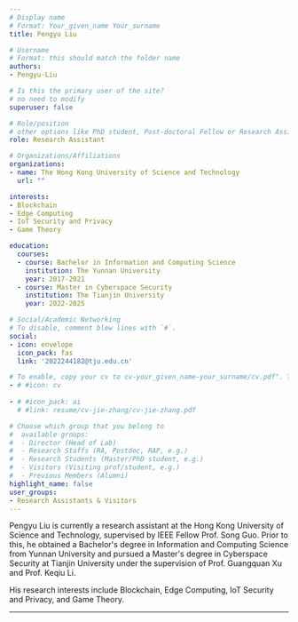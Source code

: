 ```yaml
---
# Display name
# Format: Your_given_name Your_surname 
title: Pengyu Liu

# Username
# Format: this should match the folder name
authors:
- Pengyu-Liu

# Is this the primary user of the site?
# no need to modify 
superuser: false

# Role/position
# other options like PhD student, Post-doctoral Fellow or Research Assistant, e.g..
role: Research Assistant

# Organizations/Affiliations
organizations:
- name: The Hong Kong University of Science and Technology
  url: ""

interests:
- Blockchain
- Edge Computing
- IoT Security and Privacy
- Game Theory

education:
  courses:
  - course: Bachelor in Information and Computing Science
    institution: The Yunnan University
    year: 2017-2021
  - course: Master in Cyberspace Security
    institution: The Tianjin University
    year: 2022-2025

# Social/Academic Networking
# To disable, comment blew lines with `#`.
social:
- icon: envelope
  icon_pack: fas
  link: '2022244182@tju.edu.cn'

# To enable, copy your cv to cv-your_given_name-your_surname/cv.pdf". To disable, comment blew lines with `#`.
- # #icon: cv
  
- # #icon_pack: ai
  # #link: resume/cv-jie-zhang/cv-jie-zhang.pdf

# Choose which group that you belong to
#  available groups:
#  - Director (Head of Lab)
#  - Research Staffs (RA, Postdoc, RAP, e.g.)
#  - Research Students (Master/PhD student, e.g.)
#  - Visitors (Visiting prof/student, e.g.)
#  - Previous Members (Alumni)
highlight_name: false
user_groups:
- Research Assistants & Visitors
---
```

Pengyu Liu is currently a research assistant at the Hong Kong University of Science and Technology, supervised by IEEE Fellow Prof. Song Guo. Prior to this, he obtained a Bachelor's degree in Information and Computing Science from Yunnan University and pursued a Master's degree in Cyberspace Security at Tianjin University under the supervision of Prof. Guangquan Xu and Prof. Keqiu Li.

His research interests include Blockchain, Edge Computing, IoT Security and Privacy, and Game Theory.

---
